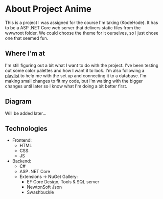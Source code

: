 # About Project Anime

This is a project I was assigned for the course I'm taking (KodeHode). It has to be a ASP .NET Core web server that delivers static files from the wwwroot folder.
We could choose the theme for it ourselves, so I just chose one that seemed fun.

## Where I'm at

I'm still figuring out a bit what I want to do with the project. I've been testing out some color palettes and how I want it to look.
I'm also following a [playlist](https://www.youtube.com/playlist?list=PL82C6-O4XrHfrGOCPmKmwTO7M0avXyQKc) to help me with the set up and connecting it to a database. I'm making small changes to fit my code, but I'm waiting with the bigger changes until later so I know what I'm doing a bit better first.

## Diagram

Will be added later...

## Technologies

- Frontend:
  - HTML
  - CSS
  - JS
- Backend:
  - C#
  - ASP .NET Core
  - Extensions -> NuGet Gallery:
    - EF Core Design, Tools & SQL server
    - NewtonSoft Json
    - Swashbuckle
